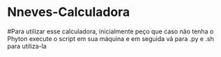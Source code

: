 # Nneves-Calculadora
 
#Para utilizar esse calculadora, inicialmente peço que caso não tenha o Phyton execute o script em sua máquina e em seguida vá para .py e .sh para utiliza-la
